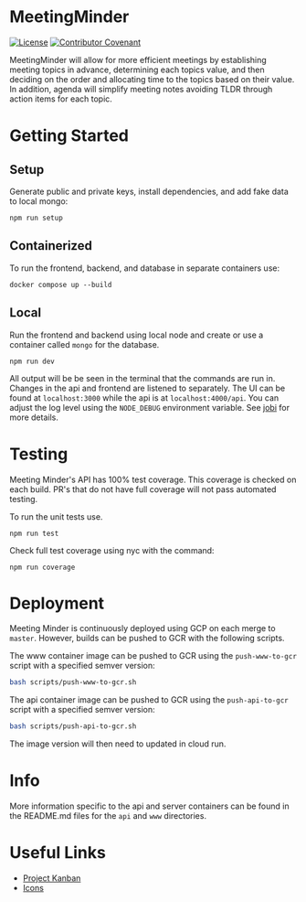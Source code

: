 # MeetingMinder
 [![License](https://img.shields.io/static/v1?label=license&message=MIT&color=brightgreen)](https://github.com/airbytehq/airbyte/tree/a9b1c6c0420550ad5069aca66c295223e0d05e27/LICENSE/README.md) [![Contributor Covenant](https://img.shields.io/badge/Contributor%20Covenant-2.1-4baaaa.svg)](code_of_conduct.md)

MeetingMinder will allow for more efficient meetings by establishing meeting topics in advance, determining each topics value, and then deciding on the order and allocating time to the topics based on their value. In addition, agenda will simplify meeting notes avoiding TLDR through action items for each topic.

# Getting Started

## Setup

Generate public and private keys, install dependencies, and add fake data to
local mongo:

```
npm run setup
```

## Containerized

To run the frontend, backend, and database in separate containers use:

```
docker compose up --build
```

## Local

Run the frontend and backend using local node and create or use a container
called `mongo` for the database.

```
npm run dev
```

All output will be be seen in the terminal that the commands are run in.
Changes in the api and frontend are listened to separately. The UI can be found
at `localhost:3000` while the api is at `localhost:4000/api`. You can adjust the
log level using the `NODE_DEBUG` environment variable. See 
[jobi](https://github.com/StarryInternet/jobi) for more details.

# Testing

Meeting Minder's API has 100% test coverage. This coverage is checked on each build. 
PR's that do not have full coverage will not pass automated testing.

To run the unit tests use.

```
npm run test
```

Check full test coverage using nyc with the command:

```
npm run coverage
```

# Deployment

Meeting Minder is continuously deployed using GCP on each merge to `master`. 
However, builds can be pushed to GCR with the following scripts.

The www container image can be pushed to GCR using the `push-www-to-gcr` script
with a specified semver version:

```bash
bash scripts/push-www-to-gcr.sh
```

The api container image can be pushed to GCR using the `push-api-to-gcr` script
with a specified semver version:

```bash
bash scripts/push-api-to-gcr.sh
```

The image version will then need to updated in cloud run.

# Info

More information specific to the api and server containers can be found in the README.md files for the `api` and `www` directories.

# Useful Links

- [Project Kanban](https://thomashudsonnotes.notion.site/a1f3e7cd3bf74c62b06dbda78b2c9c7c?v=43d3f2b9730045f691cd254967c6949d)
- [Icons](https://v4.mui.com/components/material-icons/)
